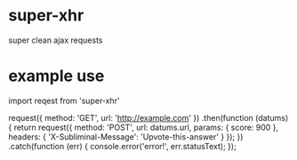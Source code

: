 # super-xhr
super clean ajax requests

# example use

import reqest from 'super-xhr'

request({ method: 'GET', url: 'http://example.com' })
  .then(function (datums) {
    return request({
      method: 'POST',
      url: datums.url,
      params: { score: 900 },
      headers: { 'X-Subliminal-Message': 'Upvote-this-answer' }
    });
})
.catch(function (err) {
  console.error('error!', err.statusText);
});
